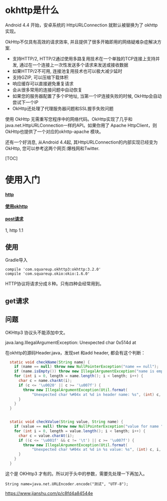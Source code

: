 # okhttp是什么

Android 4.4 开始，安卓系统的 HttpURLConnection 就默认被替换为了 okhttp 实现。

OkHttp不仅具有高效的请求效率, 并且提供了很多开箱即用的网络疑难杂症解决方案.

- 支持HTTP/2, HTTP/2通过使用多路复用技术在一个单独的TCP连接上支持并发, 通过在一个连接上一次性发送多个请求来发送或接收数据
- 如果HTTP/2不可用, 连接池复用技术也可以极大减少延时
- 支持GZIP, 可以压缩下载体积
- 响应缓存可以直接避免重复请求
- 会从很多常用的连接问题中自动恢复
- 如果您的服务器配置了多个IP地址, 当第一个IP连接失败的时候, OkHttp会自动尝试下一个IP
- OkHttp还处理了代理服务器问题和SSL握手失败问题

使用 OkHttp 无需重写您程序中的网络代码。OkHttp实现了几乎和java.net.HttpURLConnection一样的API。如果你用了 Apache HttpClient，则OkHttp也提供了一个对应的okhttp-apache 模块。

还有一个好消息, 从Android 4.4起, 其HttpURLConnection的内部实现已经变为OkHttp, 您可以参考这两个网页:爆栈网和Twitter.


[TOC]

# 使用入门

#### [http](./http.md)
#### [使用okhttp](./useOkHttp.md)
#### [post请求](./post.md)
1, http
  1.1


## 使用
Gradle导入
```
compile 'com.squareup.okhttp3:okhttp:3.2.0'
compile 'com.squareup.okio:okio:1.6.0'
```
HTTP协议将请求分成８种。只有四种会经常用到。

## get请求




## 问题

OKHttp3 协议头不能添加中文。

java.lang.IllegalArgumentException: Unexpected char 0x514d at

在okhttp的源码Header.java，发现set 和add header, 都会有这个判断：

```Java
  static void checkName(String name) {
    if (name == null) throw new NullPointerException("name == null");
    if (name.isEmpty()) throw new IllegalArgumentException("name is empty");
    for (int i = 0, length = name.length(); i < length; i++) {
      char c = name.charAt(i);
      if (c <= '\u0020' || c >= '\u007f') {
        throw new IllegalArgumentException(Util.format(
            "Unexpected char %#04x at %d in header name: %s", (int) c, i, name));
      }
    }
  }


  static void checkValue(String value, String name) {
    if (value == null) throw new NullPointerException("value for name " + name + " == null");
    for (int i = 0, length = value.length(); i < length; i++) {
      char c = value.charAt(i);
      if ((c <= '\u001f' && c != '\t') || c >= '\u007f') {
        throw new IllegalArgumentException(Util.format(
            "Unexpected char %#04x at %d in %s value: %s", (int) c, i, name, value));
      }
    }
  }
```

这个是 OKHttp3 才有的。所以对于头中的参数，需要先处理一下再加入。

```
String name=java.net.URLEncoder.encode("测试", "UTF-8");
```

https://www.jianshu.com/p/c8fd4a84544e